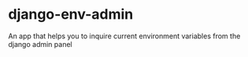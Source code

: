# django-env-admin
An app that helps you to inquire current environment variables from the django admin panel
